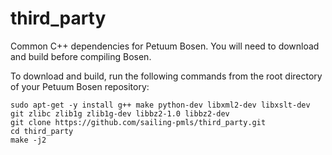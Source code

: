 # third_party
Common C++ dependencies for Petuum Bosen. You will need to download and build before compiling Bosen.

To download and build, run the following commands from the root directory of your Petuum Bosen repository:

```
sudo apt-get -y install g++ make python-dev libxml2-dev libxslt-dev git zlibc zlib1g zlib1g-dev libbz2-1.0 libbz2-dev
git clone https://github.com/sailing-pmls/third_party.git
cd third_party
make -j2
```
